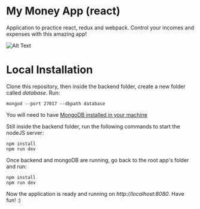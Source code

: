 # My Money App (react)
Application to practice react, redux and webpack. Control your incomes and expenses with this amazing app!

![Alt Text](https://image.ibb.co/i1LTun/myMoney.png)

# Local Installation
Clone this repository, then inside the backend folder, create a new folder called *database*. Run:

```
mongod --port 27017 --dbpath database
```


You will need to have [MongoDB installed in your machine](https://docs.mongodb.com/manual/installation/)


Still inside the backend folder, run the following commands to start the nodeJS server:

```
npm install
npm run dev
```


Once backend and mongoDB are running, go back to the root app's folder and run:

```
npm install
npm run dev
```

Now the application is ready and running on *http://localhost:8080*. Have fun! :)
